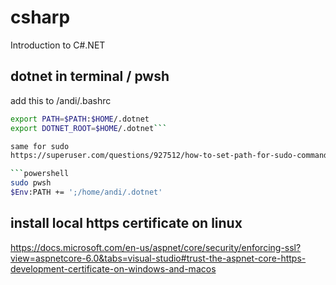 # csharp
Introduction to C#.NET

## dotnet in terminal / pwsh
add this to /andi/.bashrc
```bash
export PATH=$PATH:$HOME/.dotnet
export DOTNET_ROOT=$HOME/.dotnet```

same for sudo
https://superuser.com/questions/927512/how-to-set-path-for-sudo-commands

```powershell
sudo pwsh
$Env:PATH += ';/home/andi/.dotnet'
```

## install local https certificate on linux
https://docs.microsoft.com/en-us/aspnet/core/security/enforcing-ssl?view=aspnetcore-6.0&tabs=visual-studio#trust-the-aspnet-core-https-development-certificate-on-windows-and-macos
